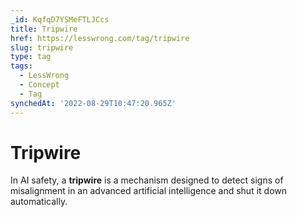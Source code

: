 ```yaml
---
_id: KqfqD7YSMeFTLJCcs
title: Tripwire
href: https://lesswrong.com/tag/tripwire
slug: tripwire
type: tag
tags:
  - LessWrong
  - Concept
  - Tag
synchedAt: '2022-08-29T10:47:20.965Z'
---
```


# Tripwire

In AI safety, a **tripwire** is a mechanism designed to detect signs of misalignment in an advanced artificial intelligence and shut it down automatically.
